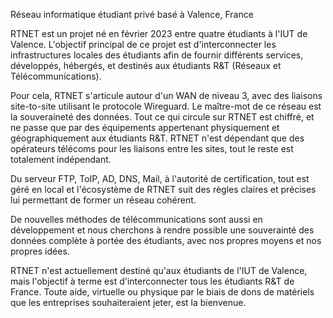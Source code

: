 Réseau informatique étudiant privé basé à Valence, France

RTNET est un projet né en février 2023 entre quatre étudiants à l'IUT de Valence. L'objectif principal de ce projet est d'interconnecter les infrastructures locales des étudiants afin de fournir différents services, développés, hébergés, et destinés aux étudiants R&T (Réseaux et Télécommunications).

Pour cela, RTNET s'articule autour d'un WAN de niveau 3, avec des liaisons site-to-site utilisant le protocole Wireguard. Le maître-mot de ce réseau est la souveraineté des données. Tout ce qui circule sur RTNET est chiffré, et ne passe que par des équipements appertenant physiquement et géographiquement aux étudiants R&T. RTNET n'est dépendant que des opérateurs télécoms pour les liaisons entre les sites, tout le reste est totalement indépendant.

Du serveur FTP, ToIP, AD, DNS, Mail, à l'autorité de certification, tout est géré en local et l'écosystème de RTNET suit des règles claires et précises lui permettant de former un réseau cohérent.

De nouvelles méthodes de télécommunications sont aussi en développement et nous cherchons à rendre possible une souverainté des données complète à portée des étudiants, avec nos propres moyens et nos propres idées.

RTNET n'est actuellement destiné qu'aux étudiants de l'IUT de Valence, mais l'objectif à terme est d'interconnecter tous les étudiants R&T de France. Toute aide, virtuelle ou physique par le biais de dons de matériels que les entreprises souhaiteraient jeter, est la bienvenue.
